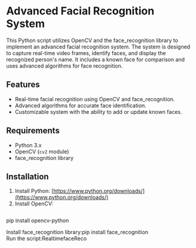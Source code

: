 # Advanced Facial Recognition System

This Python script utilizes OpenCV and the face_recognition library to implement an advanced facial recognition system. The system is designed to capture real-time video frames, identify faces, and display the recognized person's name. It includes a known face for comparison and uses advanced algorithms for face recognition.

## Features

- Real-time facial recognition using OpenCV and face_recognition.
- Advanced algorithms for accurate face identification.
- Customizable system with the ability to add or update known faces.

## Requirements

- Python 3.x
- OpenCV (`cv2` module)
- face_recognition library

## Installation

1. Install Python: [https://www.python.org/downloads/](https://www.python.org/downloads/)
2. Install OpenCV:
   ```bash

  pip install opencv-python

Install face_recognition library:pip install face_recognition
<br>
Run the script:RealtimefaceReco
